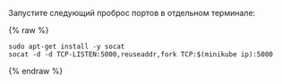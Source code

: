 Запустите следующий проброс портов в отдельном терминале:

{% raw %}
```shell
sudo apt-get install -y socat
socat -d -d TCP-LISTEN:5000,reuseaddr,fork TCP:$(minikube ip):5000
```
{% endraw %}